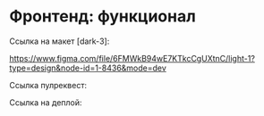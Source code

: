 # Фронтенд: функционал

Ссылка на макет [dark-3]:

 https://www.figma.com/file/6FMWkB94wE7KTkcCgUXtnC/light-1?type=design&node-id=1-8436&mode=dev

 Ссылка пулреквест:

 Ссылка на деплой:

